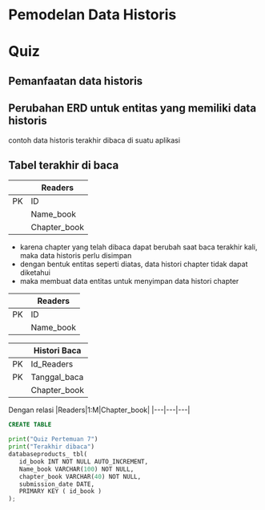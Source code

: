 
# Pemodelan Data Historis

# Quiz
## Pemanfaatan data historis
## Perubahan ERD untuk entitas yang memiliki data historis
contoh data historis terakhir dibaca di suatu aplikasi
## Tabel terakhir di baca

||Readers|
|---|---|
|PK|ID|
||Name_book|
||Chapter_book|
- karena chapter yang telah dibaca dapat berubah saat baca terakhir kali, maka data historis perlu disimpan
- dengan bentuk entitas seperti diatas, data histori chapter tidak dapat diketahui
- maka membuat data entitas untuk menyimpan data histori chapter

||Readers|
|---|---|
|PK|ID|
||Name_book|

||Histori Baca|
|---|---|
|PK|Id_Readers|
|PK|Tanggal_baca|
||Chapter_book|

Dengan relasi
|Readers|1:M|Chapter_book|
|---|---|---|

```sql
CREATE TABLE
```
```python
print("Quiz Pertemuan 7")
print("Terakhir dibaca")
databaseproducts_ tbl(
   id_book INT NOT NULL AUTO_INCREMENT,
   Name_book VARCHAR(100) NOT NULL,
   chapter_book VARCHAR(40) NOT NULL,
   submission_date DATE,
   PRIMARY KEY ( id_book )
);
